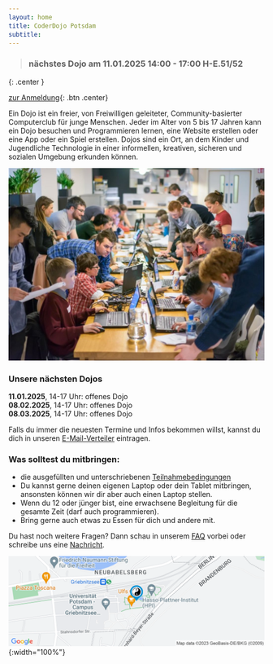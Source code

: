 ```yaml
---
layout: home
title: CoderDojo Potsdam
subtitle: 
---
```


> ### nächstes Dojo am 11.01.2025 14:00 - 17:00 H-E.51/52
{: .center }

[zur Anmeldung](/anmeldung){: .btn .center}

Ein Dojo ist ein freier, von Freiwilligen geleiteter, Community-basierter Computerclub für junge Menschen. Jeder im Alter von 5 bis 17 Jahren kann ein Dojo besuchen und Programmieren lernen, eine Website erstellen oder eine App oder ein Spiel erstellen. Dojos sind ein Ort, an dem Kinder und Jugendliche Technologie in einer informellen, kreativen, sicheren und sozialen Umgebung erkunden können.

![Bild1](/assets/img/Build_a_Makerspace_for_Young_People.jpg)

### Unsere nächsten Dojos

**11.01.2025**, 14-17 Uhr: offenes Dojo \
**08.02.2025**, 14-17 Uhr: offenes Dojo \
**08.03.2025**, 14-17 Uhr: offenes Dojo

Falls du immer die neuesten Termine und Infos bekommen willst, kannst du dich in unseren [E-Mail-Verteiler](https://groups.google.com/forum/#!forum/coderdojopotsdam) eintragen.

### Was solltest du mitbringen:

- die ausgefüllten und unterschriebenen [Teilnahmebedingungen](/assets/Teilnahmebedingungen-CoderDojo-Potsdam.pdf)
- Du kannst gerne deinen eigenen Laptop oder dein Tablet mitbringen, ansonsten können wir dir aber auch einen Laptop stellen.
- Wenn du 12 oder jünger bist, eine erwachsene Begleitung für die gesamte Zeit (darf auch programmieren).
- Bring gerne auch etwas zu Essen für dich und andere mit.


Du hast noch weitere Fragen? Dann schau in unserem [FAQ](/faq.md) vorbei oder schreibe uns eine [Nachricht](mailto:klub-coderdojo-sprecher@hpi.de).

[![Karte](/assets/img/staticmap.png)](https://www.google.com/maps/search/?api=1&query=52.39362999999999,13.13175){:width="100%"}
